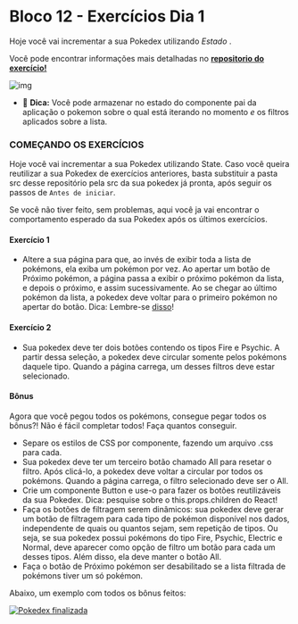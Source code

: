 # Bloco 12 - Exercícios Dia 1

Hoje você vai incrementar a sua Pokedex utilizando *Estado* .

Você pode encontrar informações mais detalhadas no **[repositorio do exercício!](https://github.com/tryber/exercise-pokedex-state)**



![img](https://s3.us-east-2.amazonaws.com/assets.app.betrybe.com/front-end/react/components-with-state/pokedex-899a2c228538b5313db0d59cb9d4f87d.gif)

- 🦜 **Dica:** Você pode armazenar no estado do componente pai da aplicação o pokemon sobre o qual está iterando no momento *e* os filtros aplicados sobre a lista.

### COMEÇANDO OS EXERCÍCIOS

Hoje você vai incrementar a sua Pokedex utilizando State. Caso você queira reutilizar a sua Pokedex de exercícios anteriores, basta substituir a pasta src desse repositório pela src da sua pokedex já pronta, após seguir os passos de `Antes de iniciar`.

Se você não tiver feito, sem problemas, aqui você ja vai encontrar o comportamento esperado da sua Pokedex após os últimos exercícios.

#### Exercício 1

- Altere a sua página para que, ao invés de exibir toda a lista de pokémons, ela exiba um pokémon por vez. Ao apertar um botão de Próximo pokémon, a página passa a exibir o próximo pokémon da lista, e depois o próximo, e assim sucessivamente. Ao se chegar ao último pokémon da lista, a pokedex deve voltar para o primeiro pokémon no apertar do botão. Dica: Lembre-se [disso](https://pt-br.reactjs.org/docs/state-and-lifecycle.html#state-updates-may-be-asynchronous)!

#### Exercício 2

- Sua pokedex deve ter dois botões contendo os tipos Fire e Psychic. A partir dessa seleção, a pokedex deve circular somente pelos pokémons daquele tipo. Quando a página carrega, um desses filtros deve estar selecionado.

#### Bônus

Agora que você pegou todos os pokémons, consegue pegar todos os bônus?! Não é fácil completar todos! Faça quantos conseguir.

- Separe os estilos de CSS por componente, fazendo um arquivo .css para cada.
- Sua pokedex deve ter um terceiro botão chamado All para resetar o filtro. Após clicá-lo, a pokedex deve voltar a circular por todos os pokémons. Quando a página carrega, o filtro selecionado deve ser o All.
- Crie um componente Button e use-o para fazer os botões reutilizáveis da sua Pokedex. Dica: pesquise sobre o this.props.children do React!
- Faça os botões de filtragem serem dinâmicos: sua pokedex deve gerar um botão de filtragem para cada tipo de pokémon disponível nos dados, independente de quais ou quantos sejam, sem repetição de tipos. Ou seja, se sua pokedex possui pokémons do tipo Fire, Psychic, Electric e Normal, deve aparecer como opção de filtro um botão para cada um desses tipos. Além disso, ela deve manter o botão All.
- Faça o botão de Próximo pokémon ser desabilitado se a lista filtrada de pokémons tiver um só pokémon.

Abaixo, um exemplo com todos os bônus feitos:

[![Pokedex finalizada](https://github.com/tryber/exercise-pokedex-state/raw/master/images/pokedex.gif)](https://github.com/tryber/exercise-pokedex-state/blob/master/images/pokedex.gif)
